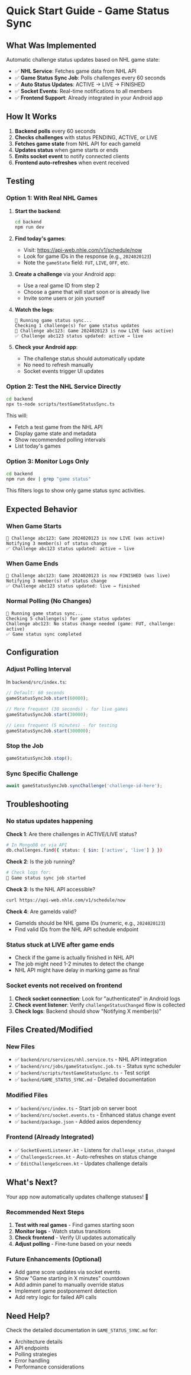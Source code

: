 # Quick Start Guide - Game Status Sync

## What Was Implemented

Automatic challenge status updates based on NHL game state:
- ✅ **NHL Service**: Fetches game data from NHL API
- ✅ **Game Status Sync Job**: Polls challenges every 60 seconds
- ✅ **Auto Status Updates**: ACTIVE → LIVE → FINISHED
- ✅ **Socket Events**: Real-time notifications to all members
- ✅ **Frontend Support**: Already integrated in your Android app

## How It Works

1. **Backend polls** every 60 seconds
2. **Checks challenges** with status PENDING, ACTIVE, or LIVE
3. **Fetches game state** from NHL API for each gameId
4. **Updates status** when game starts or ends
5. **Emits socket event** to notify connected clients
6. **Frontend auto-refreshes** when event received

## Testing

### Option 1: With Real NHL Games

1. **Start the backend**:
   ```bash
   cd backend
   npm run dev
   ```

2. **Find today's games**:
   - Visit: https://api-web.nhle.com/v1/schedule/now
   - Look for game IDs in the response (e.g., `2024020123`)
   - Note the `gameState` field: `FUT`, `LIVE`, `OFF`, etc.

3. **Create a challenge** via your Android app:
   - Use a real game ID from step 2
   - Choose a game that will start soon or is already live
   - Invite some users or join yourself

4. **Watch the logs**:
   ```
   🔄 Running game status sync...
   Checking 1 challenge(s) for game status updates
   🔴 Challenge abc123: Game 2024020123 is now LIVE (was active)
   ✅ Challenge abc123 status updated: active → live
   ```

5. **Check your Android app**:
   - The challenge status should automatically update
   - No need to refresh manually
   - Socket events trigger UI updates

### Option 2: Test the NHL Service Directly

```bash
cd backend
npx ts-node scripts/testGameStatusSync.ts
```

This will:
- Fetch a test game from the NHL API
- Display game state and metadata
- Show recommended polling intervals
- List today's games

### Option 3: Monitor Logs Only

```bash
cd backend
npm run dev | grep "game status"
```

This filters logs to show only game status sync activities.

## Expected Behavior

### When Game Starts
```
🔴 Challenge abc123: Game 2024020123 is now LIVE (was active)
Notifying 3 member(s) of status change
✅ Challenge abc123 status updated: active → live
```

### When Game Ends
```
🏁 Challenge abc123: Game 2024020123 is now FINISHED (was live)
Notifying 3 member(s) of status change
✅ Challenge abc123 status updated: live → finished
```

### Normal Polling (No Changes)
```
🔄 Running game status sync...
Checking 5 challenge(s) for game status updates
Challenge abc123: No status change needed (game: FUT, challenge: active)
✅ Game status sync completed
```

## Configuration

### Adjust Polling Interval

In `backend/src/index.ts`:
```typescript
// Default: 60 seconds
gameStatusSyncJob.start(60000);

// More frequent (30 seconds) - for live games
gameStatusSyncJob.start(30000);

// Less frequent (5 minutes) - for testing
gameStatusSyncJob.start(300000);
```

### Stop the Job

```typescript
gameStatusSyncJob.stop();
```

### Sync Specific Challenge

```typescript
await gameStatusSyncJob.syncChallenge('challenge-id-here');
```

## Troubleshooting

### No status updates happening

**Check 1**: Are there challenges in ACTIVE/LIVE status?
```bash
# In MongoDB or via API
db.challenges.find({ status: { $in: ['active', 'live'] } })
```

**Check 2**: Is the job running?
```bash
# Check logs for:
🏒 Game status sync job started
```

**Check 3**: Is the NHL API accessible?
```bash
curl https://api-web.nhle.com/v1/schedule/now
```

**Check 4**: Are gameIds valid?
- GameIds should be NHL game IDs (numeric, e.g., `2024020123`)
- Find valid IDs from the NHL API schedule endpoint

### Status stuck at LIVE after game ends

- Check if the game is actually finished in NHL API
- The job might need 1-2 minutes to detect the change
- NHL API might have delay in marking game as final

### Socket events not received on frontend

1. **Check socket connection**: Look for "authenticated" in Android logs
2. **Check event listener**: Verify `challengeStatusChanged` flow is collected
3. **Check logs**: Backend should show "Notifying X member(s)"

## Files Created/Modified

### New Files
- ✅ `backend/src/services/nhl.service.ts` - NHL API integration
- ✅ `backend/src/jobs/gameStatusSync.job.ts` - Status sync scheduler
- ✅ `backend/scripts/testGameStatusSync.ts` - Test script
- ✅ `backend/GAME_STATUS_SYNC.md` - Detailed documentation

### Modified Files
- ✅ `backend/src/index.ts` - Start job on server boot
- ✅ `backend/src/socket.events.ts` - Enhanced status change event
- ✅ `backend/package.json` - Added axios dependency

### Frontend (Already Integrated)
- ✅ `SocketEventListener.kt` - Listens for `challenge_status_changed`
- ✅ `ChallengesScreen.kt` - Auto-refreshes on status change
- ✅ `EditChallengeScreen.kt` - Updates challenge details

## What's Next?

Your app now automatically updates challenge statuses! 🎉

### Recommended Next Steps

1. **Test with real games** - Find games starting soon
2. **Monitor logs** - Watch status transitions
3. **Check frontend** - Verify UI updates automatically
4. **Adjust polling** - Fine-tune based on your needs

### Future Enhancements (Optional)

- Add game score updates via socket events
- Show "Game starting in X minutes" countdown
- Add admin panel to manually override status
- Implement game postponement detection
- Add retry logic for failed API calls

## Need Help?

Check the detailed documentation in `GAME_STATUS_SYNC.md` for:
- Architecture details
- API endpoints
- Polling strategies
- Error handling
- Performance considerations

